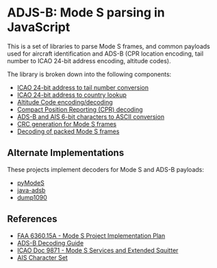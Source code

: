# ADJS-B: Mode S parsing in JavaScript

This is a set of libraries to parse Mode S frames, and common payloads used for
aircraft identification and ADS-B (CPR location encoding, tail number to ICAO
24-bit address encoding, altitude codes).

The library is broken down into the following components:

- [ICAO 24-bit address to tail number conversion](address.js)
- [ICAO 24-bit address to country lookup](address.js)
- [Altitude Code encoding/decoding](altitude_code.js)
- [Compact Position Reporting (CPR) decoding](cpr.js)
- [ADS-B and AIS 6-bit characters to ASCII conversion](ext_squitter_callsign.js)
- [CRC generation for Mode S frames](mode_s_crc.js)
- [Decoding of packed Mode S frames](mode_s_message.js)

## Alternate Implementations

These projects implement decoders for Mode S and ADS-B payloads:

- [pyModeS](https://github.com/junzis/pyModeS)
- [java-adsb](https://github.com/openskynetwork/java-adsb)
- [dump1090](https://github.com/antirez/dump1090)

## References

- [FAA 6360.15A - Mode S Project Implementation Plan](https://www.faa.gov/documentLibrary/media/Order/6360.15A.pdf)
- [ADS-B Decoding Guide](http://adsb-decode-guide.readthedocs.io/en/latest/index.html)
- [ICAO Doc 9871 - Mode S Services and Extended Squitter](https://store.icao.int/publications/technical-provisions-for-mode-s-services-and-extended-squitter-doc-9871-english-printed.html)
- [AIS Character Set](http://www.catb.org/gpsd/AIVDM.html#_ais_payload_data_types)
